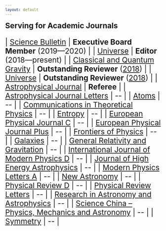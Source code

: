 ```yaml
---
layout: default
---
```


<style>
table {
  font-family: arial, sans-serif;
  border-collapse: collapse;
  width: 100%;
}

td, th {
  border: 1px solid #dddddd;
  text-align: left;
  padding: 8px;
}

tr:nth-child(odd) {
  background-color: #dddddd;
}
</style>


<big><big><big> **Serving for Academic Journals**

| [Science Bulletin](https://www.journals.elsevier.com/science-bulletin) | **Executive Board Member** (2019—2020) |
| [Universe](http://www.mdpi.com/journal/universe) | **Editor** (2018—present) |
| [Classical and Quantum Gravity](http://iopscience.iop.org/journal/0264-9381) | **Outstanding Reviewer** ([2018](CQG2018.pdf)) |
| [Universe](http://www.mdpi.com/journal/universe) | **Outstanding Reviewer** ([2018](Universe2018.pdf)) |
| [Astrophysical Journal](http://iopscience.iop.org/journal/0004-637X) | **Referee** |
| [Astrophysical Journal Letters](http://iopscience.iop.org/journal/2041-8205) | -- |
| [Atoms](http://www.mdpi.com/journal/atoms) | -- |
| [Communications in Theoretical Physics](http://iopscience.iop.org/journal/0253-6102) |  -- |
| [Entropy](http://www.mdpi.com/journal/entropy) |  -- |
| [European Physical Journal C](https://link.springer.com/journal/10052) | -- | 
| [European Physical Journal Plus](https://epjplus.epj.org/) |  -- |
| [Frontiers of Physics](https://link.springer.com/journal/11467) |  -- |
| [Galaxies](https://www.mdpi.com/journal/galaxies) |  -- |
| [General Relativity and Gravitation](http://www.springer.com/journal/10714) |  -- |
| [International Journal of Modern Physics D](http://www.worldscientific.com/worldscinet/ijmpd) |  -- |
| [Journal of High Energy Astrophysics](https://www.journals.elsevier.com/journal-of-high-energy-astrophysics) |  -- |
| [Modern Physics Letters A](https://www.worldscientific.com/worldscinet/mpla) |  -- |
| [New Astronomy](https://www.journals.elsevier.com/new-astronomy/) |  -- |
| [Physical Review D](https://journals.aps.org/prd/) |  -- |
| [Physical Review Letters](https://journals.aps.org/prl/) |  -- |
| [Research in Astronomy and Astrophysics](http://iopscience.iop.org/journal/1674-4527) |  -- |
| [Science China – Physics, Mechanics and Astronomy](https://link.springer.com/journal/11433) | -- | 
| [Symmetry](http://www.mdpi.com/journal/symmetry) |  -- |
